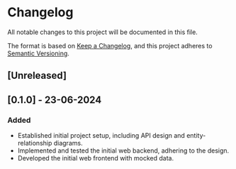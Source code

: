 # Changelog

All notable changes to this project will be documented in this file.

The format is based on [Keep a Changelog](https://keepachangelog.com/en/1.0.0/),
and this project adheres to [Semantic Versioning](https://semver.org/spec/v2.0.0.html).

## [Unreleased]

## [0.1.0] - 23-06-2024

### Added 

- Established initial project setup, including API design and entity-relationship diagrams.
- Implemented and tested the initial web backend, adhering to the design.
- Developed the initial web frontend with mocked data.